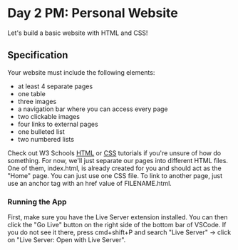 # Day 2 PM: Personal Website

Let's build a basic website with HTML and CSS!

## Specification

Your website must include the following elements:

- at least 4 separate pages
- one table
- three images
- a navigation bar where you can access every page
- two clickable images
- four links to external pages
- one bulleted list
- two numbered lists

Check out W3 Schools [HTML](https://www.w3schools.com/html/default.asp) or [CSS](https://www.w3schools.com/css/default.asp) tutorials if you're unsure of how do something. For now, we'll just separate our pages into different HTML files. One of them, index.html, is already created for you and should act as the "Home" page. You can just use one CSS file. To link to another page, just use an anchor tag with an href value of FILENAME.html.

### Running the App
 First, make sure you have the Live Server extension installed. You can then click the "Go Live" button on the right side of the bottom bar of VSCode. If you do not see it there, press cmd+shift+P and search "Live Server" -> click on "Live Server: Open with Live Server".